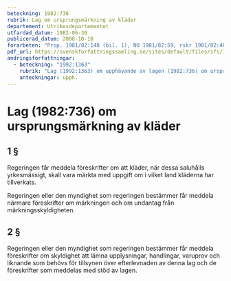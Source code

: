 ```yaml
---
beteckning: 1982:736
rubrik: Lag om ursprungsmärkning av kläder
departement: Utrikesdepartementet
utfardad_datum: 1982-06-30
publicerad_datum: 2008-10-10
forarbeten: "Prop. 1981/82:148 (bil. 1), NU 1981/82:59, rskr 1981/82:402"
pdf_url: https://svenskforfattningssamling.se/sites/default/files/sfs/1982-06/SFS1982-736.pdf
andringsforfattningar:
  - beteckning: "1992:1363"
    rubrik: "Lag (1992:1363) om upphävande av lagen (1982:736) om ursprungs- märkning av kläder"
    anteckningar: upph.
---
```


# Lag (1982:736) om ursprungsmärkning av kläder

## 1 §

Regeringen får meddela föreskrifter om att kläder, när dessa saluhålls yrkesmässigt, skall vara märkta med uppgift om i vilket land kläderna har tillverkats.

Regeringen eller den myndighet som regeringen bestämmer får meddela närmare föreskrifter om märkningen och om undantag från märkningsskyldigheten.

## 2 §

Regeringen eller den myndighet som regeringen bestämmer får meddela föreskrifter om skyldighet att lämna upplysningar, handlingar, varuprov och liknande som behövs för tillsynen över efterlevnaden av denna lag och de föreskrifter som meddelas med stöd av lagen.